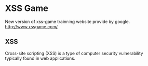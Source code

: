 # XSS Game
New version of xss-game trainning website provide by google.
http://www.xssgame.com/

## **XSS**
Cross-site scripting (XSS) is a type of computer security vulnerability typically found in web applications.
